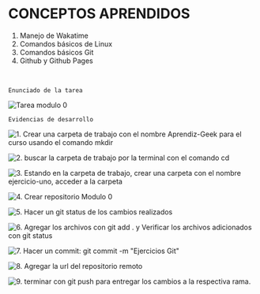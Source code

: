 # CONCEPTOS APRENDIDOS

1. Manejo de Wakatime
2. Comandos básicos de Linux
3. Comandos básicos Git
4. Github y Github Pages
<br>

~~~
Enunciado de la tarea
~~~
![Tarea modulo 0](https://res.cloudinary.com/dt3hbowon/image/upload/v1649881068/GEEK%20ACADEMY/EJERCICIOS_MODULO_0_qtxfgt.png)<br>
~~~
Evidencias de desarrollo
~~~

![1. Crear una carpeta de trabajo con el nombre Aprendiz-Geek para el curso usando el comando mkdir](https://res.cloudinary.com/dt3hbowon/image/upload/v1649880107/GEEK%20ACADEMY/1._comando_mkdir_fmbnl8.png)<br>

![2. buscar la carpeta de trabajo por la terminal con el comando cd](https://res.cloudinary.com/dt3hbowon/image/upload/v1649880107/GEEK%20ACADEMY/2._comando_CD_slmbhr.png)<br>

![3. Estando en la carpeta de trabajo, crear una carpeta con el nombre ejercicio-uno, acceder a la carpeta](https://res.cloudinary.com/dt3hbowon/image/upload/v1649880107/GEEK%20ACADEMY/3._Carpta_ejercicio-uno_zbkl7b.png)<br>

![4. Crear repositorio Modulo 0](https://res.cloudinary.com/dt3hbowon/image/upload/v1649881068/GEEK%20ACADEMY/4._Crear_Repositiorio_Modulo_0_fnb9qt.png)<br>

![5. Hacer un git status de los cambios realizados](https://res.cloudinary.com/dt3hbowon/image/upload/v1649881068/GEEK%20ACADEMY/5._Git_Status_bm6ds1.png)<br>

![6. Agregar los archivos con git add . y Verificar los archivos adicionados con git status](https://res.cloudinary.com/dt3hbowon/image/upload/v1649881068/GEEK%20ACADEMY/6._Git_Add_-_Git_Status_onixhp.png)<br>

![7. Hacer un commit: git commit -m "Ejercicios Git"](https://res.cloudinary.com/dt3hbowon/image/upload/v1649881068/GEEK%20ACADEMY/7._git_commit_jfthvl.png)<br>

![8. Agregar la url del repositorio remoto](https://res.cloudinary.com/dt3hbowon/image/upload/v1649881068/GEEK%20ACADEMY/8._agregar_URL_de_repositorio_gjpzz8.png)<br>

![9. terminar con git push para entregar los cambios a la respectiva rama.](https://res.cloudinary.com/dt3hbowon/image/upload/v1649881068/GEEK%20ACADEMY/9._git_push_uwtgpz.png)

